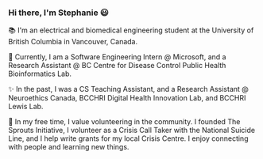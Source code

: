 ### Hi there, I'm Stephanie 😃 

📚 I'm an electrical and biomedical engineering student at the University of British Columbia in Vancouver, Canada. 

🎉 Currently, I am a Software Engineering Intern @ Microsoft, and a Research Assistant @ BC Centre for Disease Control Public Health Bioinformatics Lab.

✨ In the past, I was a CS Teaching Assistant, and a Research Assistant @ Neuroethics Canada, BCCHRI Digital Health Innovation Lab, and BCCHRI Lewis Lab. 

🌱 In my free time, I value volunteering in the community. I founded The Sprouts Initiative, I volunteer as a Crisis Call Taker with the National Suicide Line, and I help write grants for my local Crisis Centre. I enjoy connecting with people and learning new things. 

<!--
**StephanieQuon/StephanieQuon** is a ✨ _special_ ✨ repository because its `README.md` (this file) appears on your GitHub profile.

Here are some ideas to get you started:

- 🔭 I’m currently working on ...
- 🌱 I’m currently learning ...
- 👯 I’m looking to collaborate on ...
- 🤔 I’m looking for help with ...
- 💬 Ask me about ...
- 📫 How to reach me: ...
- 😄 Pronouns: ...
- ⚡ Fun fact: ...
-->

